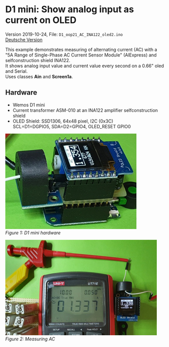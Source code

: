 # D1 mini: Show analog input as current on OLED
Version 2019-10-24, File: `D1_oop21_AC_INA122_oled2.ino`   
[Deutsche Version](./LIESMICH.md "Deutsche Version")   

This example demonstrates measuring of alternating current (AC) with a "5A Range of Single-Phase AC Current Sensor Module" (AlExpress) and selfconstruction shield INA122.   
It shows analog input value and current value every second 
on a 0.66" oled and Serial.   
Uses classes __Ain__ and __Screen1a__.

## Hardware
* Wemos D1 mini
* Current transformer ASM-010 at an INA122 amplifier selfconstruction shield
* OLED Shield: SSD1306, 64x48 pixel, I2C (0x3C)   
  SCL=D1=DGPIO5, SDA=D2=GPIO4, OLED_RESET GPIO0

![AC  measurement hardware](./images/D1_AC1_191023.jpg "AC  measurement hardware")   
_Figure 1: D1 mini hardware_

![D1mini with D1 OLED Shield](./images/D1_AC2_191023.jpg "Display AC (analog) value on OLED Shield")   
_Figure 2: Measuring AC_
